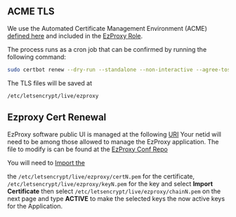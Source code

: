 ## ACME TLS 

We use the Automated Certificate Management Environment (ACME) [defined here](https://github.com/pulibrary/ops-catchall/blob/main/projects/incommon/incommon_certbot_ubuntu.md) and included in the [EzProxy Role](https://github.com/pulibrary/princeton_ansible/tree/main/roles/ezproxy). 

The process runs as a cron job that can be confirmed by running the following command:

```bash
sudo certbot renew --dry-run --standalone --non-interactive --agree-tos --email netid@princeton.edu --server https://acme.sectigo.com/v2/InCommonRSAOV --eab-kid XXXxxNNxNNWxXxxXNXxXx --eab-hmac-key _XNXXxxNXNNXxXNXXNXXXxxxXNNxXxxXXXxxXXXNX_XXxXxNxNNNX_XXxxNXXxXNxxXXXXxXxxXXXxXxNzXXxX 
```

The TLS files will be saved at 

`/etc/letsencrypt/live/ezproxy`


## Ezproxy Cert Renewal

EzProxy software public UI is managed at the following [URI](https://login.ezproxy.princeton.edu/ssl) Your netid will need to be among those allowed to manage the EzProxy application. The file to modify is can be found at the [EzProxy Conf Repo](https://github.com/PrincetonUniversityLibrary/ezproxy_conf/blob/main/shibuser.txt.tmp)

You will need to [Import the](https://login.ezproxy.princeton.edu/ssl-import)

the `/etc/letsencrypt/live/ezproxy/certN.pem` for the certificate, `/etc/letsencrypt/live/ezproxy/keyN.pem` for the key and select **Import Certificate** then select `/etc/letsencrypt/live/ezproxy/chainN.pem` on the next page and type **ACTIVE** to make the selected keys the now active keys for the Application.